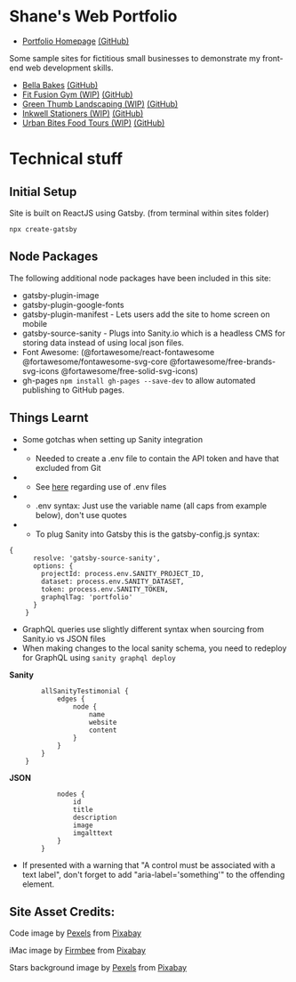 # Shane's Web Portfolio
* [Portfolio Homepage](https://www.shanecrosby.com) [(GitHub)](https://github.com/shanecrosby/webdev-portfolio)

Some sample sites for fictitious small businesses to demonstrate my front-end web development skills.
* [Bella Bakes](https://bellabakes.shanecrosby.com) [(GitHub)](https://github.com/shanecrosby/bellabakes)
* [Fit Fusion Gym (WIP)](https://fitfusion.shanecrosby.com) [(GitHub)](https://github.com/shanecrosby/FitFusion)
* [Green Thumb Landscaping (WIP)](https://greenthumb.shanecrosby.com) [(GitHub)](https://github.com/shanecrosby/GreenThumb)
* [Inkwell Stationers (WIP)](https://inkwell.shanecrosby.com) [(GitHub)](https://github.com/shanecrosby/Inkwell)
* [Urban Bites Food Tours (WIP)](https://urbanbites.shanecrosby.com) [(GitHub)](https://github.com/shanecrosby/UrbanBites)

# Technical stuff

## Initial Setup
Site is built on ReactJS using Gatsby.
(from terminal within sites folder)
```
npx create-gatsby
```

## Node Packages
The following additional node packages have been included in this site:
* gatsby-plugin-image
* gatsby-plugin-google-fonts
* gatsby-plugin-manifest - Lets users add the site to home screen on mobile
* gatsby-source-sanity - Plugs into Sanity.io which is a headless CMS for storing data instead of using local json files.
* Font Awesome: (@fortawesome/react-fontawesome @fortawesome/fontawesome-svg-core @fortawesome/free-brands-svg-icons @fortawesome/free-solid-svg-icons)
* gh-pages ```npm install gh-pages --save-dev``` to allow automated publishing to GitHub pages.

## Things Learnt
* Some gotchas when setting up Sanity integration
* * Needed to create a .env file to contain the API token and have that excluded from Git
* * See [here](https://www.gatsbyjs.com/docs/how-to/local-development/environment-variables/) regarding use of .env files
* * .env syntax: Just use the variable name (all caps from example below), don't use quotes
* * To plug Sanity into Gatsby this is the gatsby-config.js syntax:
```
{
      resolve: 'gatsby-source-sanity',
      options: {
        projectId: process.env.SANITY_PROJECT_ID,
        dataset: process.env.SANITY_DATASET,
        token: process.env.SANITY_TOKEN,
        graphqlTag: 'portfolio'
      }
    }
```
* GraphQL queries use slightly different syntax when sourcing from Sanity.io vs JSON files
* When making changes to the local sanity schema, you need to redeploy for GraphQL using ```sanity graphql deploy```

__Sanity__
```query {
        allSanityTestimonial {
            edges {
                node {
                    name
                    website
                    content
                }
            }
        }
    }
```

__JSON__
```allHomeCardsJson {
            nodes {
                id
                title
                description
                image
                imgalttext
            }
        }
```
* If presented with a warning that "A control must be associated with a text label", don't forget to add "aria-label='something'" to the offending element.

## Site Asset Credits:
Code image by <a href="https://pixabay.com/users/pexels-2286921/?utm_source=link-attribution&utm_medium=referral&utm_campaign=image&utm_content=1839406">Pexels</a> from <a href="https://pixabay.com//?utm_source=link-attribution&utm_medium=referral&utm_campaign=image&utm_content=1839406">Pixabay</a>

iMac image by <a href="https://pixabay.com/users/firmbee-663163/?utm_source=link-attribution&utm_medium=referral&utm_campaign=image&utm_content=606761">Firmbee</a> from <a href="https://pixabay.com//?utm_source=link-attribution&utm_medium=referral&utm_campaign=image&utm_content=606761">Pixabay</a>

Stars background image by <a href="https://pixabay.com/users/pexels-2286921/?utm_source=link-attribution&utm_medium=referral&utm_campaign=image&utm_content=2179083">Pexels</a> from <a href="https://pixabay.com//?utm_source=link-attribution&utm_medium=referral&utm_campaign=image&utm_content=2179083">Pixabay</a>